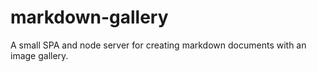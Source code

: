 # markdown-gallery
A small SPA and node server for creating markdown documents with an image gallery.
